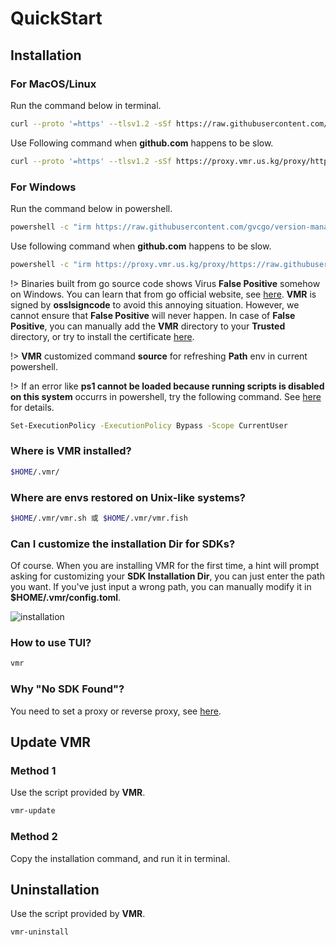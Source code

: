 # QuickStart

## Installation
### For MacOS/Linux

Run the command below in terminal.

```bash
curl --proto '=https' --tlsv1.2 -sSf https://raw.githubusercontent.com/gvcgo/version-manager/main/scripts/install.preview.sh | sh
```

Use Following command when **github.com** happens to be slow.
```bash
curl --proto '=https' --tlsv1.2 -sSf https://proxy.vmr.us.kg/proxy/https://raw.githubusercontent.com/gvcgo/version-manager/main/scripts/install.preview.sh | sh
```

### For Windows

Run the command below in powershell.

```bash
powershell -c "irm https://raw.githubusercontent.com/gvcgo/version-manager/main/scripts/install.preview.ps1 | iex"
```

Use following command when **github.com** happens to be slow.

```bash
powershell -c "irm https://proxy.vmr.us.kg/proxy/https://raw.githubusercontent.com/gvcgo/version-manager/main/scripts/install.preview.ps1 | iex"
```
    

!> Binaries built from go source code shows Virus **False Positive** somehow on Windows. You can learn that from go official website, see [here](https://go.dev/doc/faq#virus). **VMR** is signed by **osslsigncode** to avoid this annoying situation. However, we cannot ensure that **False Positive** will never happen. In case of **False Positive**, you can manually add the **VMR** directory to your **Trusted** directory, or try to install the certificate [here](https://github.com/gvcgo/version-manager/blob/main/scripts/vmr.pfx).

!> **VMR** customized command **source** for refreshing **Path** env in current powershell.

!> If an error like **ps1 cannot be loaded because running scripts is disabled on this system** occurrs in powershell, try the following command. See [here](https://stackoverflow.com/questions/41117421/ps1-cannot-be-loaded-because-running-scripts-is-disabled-on-this-system) for details.

```bash
Set-ExecutionPolicy -ExecutionPolicy Bypass -Scope CurrentUser
```

### Where is VMR installed?

```bash
$HOME/.vmr/
```

### Where are envs restored on Unix-like systems?

```bash
$HOME/.vmr/vmr.sh 或 $HOME/.vmr/vmr.fish
```

### Can I customize the installation Dir for SDKs?

Of course. When you are installing VMR for the first time, a hint will prompt asking for customizing your **SDK Installation Dir**, you can just enter the path you want. If you've just input a wrong path, you can manually modify it in **$HOME/.vmr/config.toml**. 

![installation](https://proxy.vmr.us.kg/proxy/https://cdn.jsdelivr.net/gh/moqsien/img_repo@main/vmr_install_dir.png)

### How to use TUI?

```bash
vmr
```

### Why "No SDK Found"?

You need to set a proxy or reverse proxy, see [here](https://docs.vmr.us.kg/#/usage?id=set-a-proxy).

## Update VMR
### Method 1

Use the script provided by **VMR**.

```bash
vmr-update
```

### Method 2

Copy the installation command, and run it in terminal.

## Uninstallation

Use the script provided by **VMR**.

```bash
vmr-uninstall
```
